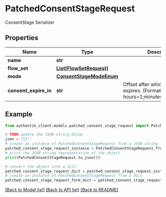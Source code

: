 # PatchedConsentStageRequest

ConsentStage Serializer

## Properties

Name | Type | Description | Notes
------------ | ------------- | ------------- | -------------
**name** | **str** |  | [optional] 
**flow_set** | [**List[FlowSetRequest]**](FlowSetRequest.md) |  | [optional] 
**mode** | [**ConsentStageModeEnum**](ConsentStageModeEnum.md) |  | [optional] 
**consent_expire_in** | **str** | Offset after which consent expires. (Format: hours&#x3D;1;minutes&#x3D;2;seconds&#x3D;3). | [optional] 

## Example

```python
from authentik_client.models.patched_consent_stage_request import PatchedConsentStageRequest

# TODO update the JSON string below
json = "{}"
# create an instance of PatchedConsentStageRequest from a JSON string
patched_consent_stage_request_instance = PatchedConsentStageRequest.from_json(json)
# print the JSON string representation of the object
print(PatchedConsentStageRequest.to_json())

# convert the object into a dict
patched_consent_stage_request_dict = patched_consent_stage_request_instance.to_dict()
# create an instance of PatchedConsentStageRequest from a dict
patched_consent_stage_request_form_dict = patched_consent_stage_request.from_dict(patched_consent_stage_request_dict)
```
[[Back to Model list]](../README.md#documentation-for-models) [[Back to API list]](../README.md#documentation-for-api-endpoints) [[Back to README]](../README.md)


